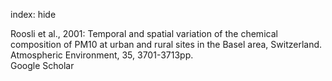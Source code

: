 index: hide

<div class="Citation">

  <div class="Citation-body">
    <div class="Citation-text">Roosli et al., 2001: Temporal and spatial variation of the chemical composition of PM10 at urban and rural sites in the Basel area, Switzerland. <span class="Article-journal">Atmospheric Environment, </span><span class="Article-volume">35, </span>3701-3713pp.</div>
    <div class="Citation-links">
      <div class="CitationLink" data-href="https://scholar.google.com/scholar?q=Temporal+and+spatial+variation+of+the+chemical+composition+of+PM10+at+urban+and+rural+sites+in+the+Basel+area%2C+Switzerland">
        <div class="CitationLink-icon CitationLink-Scholar"></div>
        <div class="CitationLink-text">Google Scholar</div>
      </div>
    </div>
  </div>
</div>


<div class="Citation-copy">

</div>